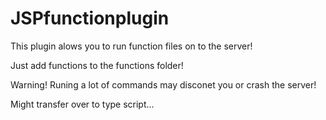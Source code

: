 # JSPfunctionplugin
This plugin alows you to run function files on to the server!

Just add functions to the functions folder!

Warning! Runing a lot of commands may disconet you or crash the server!

Might transfer over to type script...
